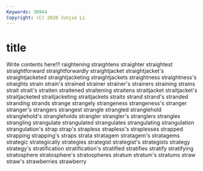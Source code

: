 ```yaml
---
Keywords: 30944
Copyright: (C) 2020 Junjie Li
---
```


# title

Write contents here!!!
raightening 
straightens 
straighter
straightest 
straightforward 
straightforwardly 
straightjacket 
straightjacket's 
straightjacketed 
straightjacketing 
straightjackets 
straightness 
straightness's
straights 
strain 
strain's 
strained 
strainer 
strainer's 
strainers 
straining 
strains 
strait
strait's 
straiten 
straitened 
straitening 
straitens 
straitjacket 
straitjacket's 
straitjacketed 
straitjacketing 
straitjackets
straits 
strand 
strand's 
stranded 
stranding 
strands 
strange 
strangely 
strangeness 
strangeness's
stranger 
stranger's 
strangers 
strangest 
strangle 
strangled 
stranglehold 
stranglehold's 
strangleholds 
strangler
strangler's 
stranglers 
strangles 
strangling 
strangulate 
strangulated 
strangulates 
strangulating 
strangulation 
strangulation's
strap 
strap's 
strapless 
strapless's 
straplesses 
strapped 
strapping 
strapping's 
straps 
strata
stratagem 
stratagem's 
stratagems 
strategic 
strategically 
strategies 
strategist 
strategist's 
strategists 
strategy
strategy's 
stratification 
stratification's 
stratified 
stratifies 
stratify 
stratifying 
stratosphere 
stratosphere's 
stratospheres
stratum 
stratum's 
stratums 
straw 
straw's 
strawberries 
strawberry 
